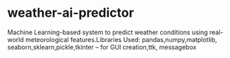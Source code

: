 # weather-ai-predictor
Machine Learning-based system to predict weather conditions using real-world meteorological features.Libraries Used: pandas,numpy,matplotlib, seaborn,sklearn,pickle,tkinter – for GUI creation,ttk, messagebox
